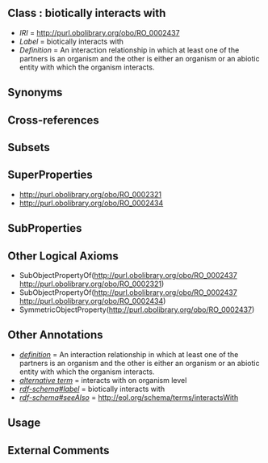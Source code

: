 
## Class : biotically interacts with

 * *IRI* = http://purl.obolibrary.org/obo/RO_0002437
 * *Label* = biotically interacts with
 * *Definition* = An interaction relationship in which at least one of the partners is an organism and the other is either an organism or an abiotic entity with which the organism interacts.

## Synonyms


## Cross-references


## Subsets


## SuperProperties

 * <http://purl.obolibrary.org/obo/RO_0002321>
 * <http://purl.obolibrary.org/obo/RO_0002434>

## SubProperties


## Other Logical Axioms

 * SubObjectPropertyOf(<http://purl.obolibrary.org/obo/RO_0002437> <http://purl.obolibrary.org/obo/RO_0002321>)
 * SubObjectPropertyOf(<http://purl.obolibrary.org/obo/RO_0002437> <http://purl.obolibrary.org/obo/RO_0002434>)
 * SymmetricObjectProperty(<http://purl.obolibrary.org/obo/RO_0002437>)

## Other Annotations

 * *[definition](../../IAO/15/IAO_0000115.md)* = An interaction relationship in which at least one of the partners is an organism and the other is either an organism or an abiotic entity with which the organism interacts.
 * *[alternative term](../../IAO/18/IAO_0000118.md)* = interacts with on organism level
 * *[rdf-schema#label](../../el/rdf-schema#label.md)* = biotically interacts with
 * *[rdf-schema#seeAlso](../../so/rdf-schema#seeAlso.md)* = http://eol.org/schema/terms/interactsWith

## Usage


## External Comments

